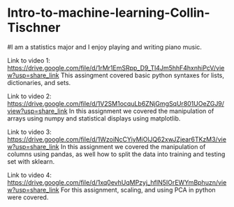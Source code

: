 # Intro-to-machine-learning-Collin-Tischner
#I am a statistics major and I enjoy playing and writing piano music.

Link to video 1:
https://drive.google.com/file/d/1rMr1EmSRpp_D9_Tl4Jm5hhF4hxnhiPcV/view?usp=share_link
This assingment covered basic python syntaxes for lists, dictionaries, and sets.

Link to video 2:
https://drive.google.com/file/d/1V2SM1ocquLb6ZNjGmgSqUr801UOeZGJ9/view?usp=share_link
In this assignment we covered the manipulation of arrays using numpy and statistical displays using matplotlib.

Link to video 3:
https://drive.google.com/file/d/1WzoiNcCYiyMiOlJQ62xwJZjear6TKzM3/view?usp=share_link
In this assignment we covered the manipulation of columns using pandas, as well how to split the data into training and testing set with sklearn.

Link to video 4:
https://drive.google.com/file/d/1xq0evhUqMPzyj_hfIN5IOrEWYmBphuzn/view?usp=share_link
For this assignment, scaling, and using PCA in python were covered.
